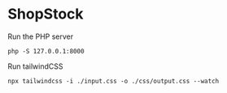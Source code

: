 # ShopStock

Run the PHP server

```
php -S 127.0.0.1:8000
```

Run tailwindCSS

```
npx tailwindcss -i ./input.css -o ./css/output.css --watch
```
